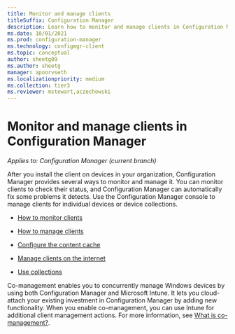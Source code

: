 ```yaml
---
title: Monitor and manage clients
titleSuffix: Configuration Manager
description: Learn how to monitor and manage clients in Configuration Manager.
ms.date: 10/01/2021
ms.prod: configuration-manager
ms.technology: configmgr-client
ms.topic: conceptual
author: sheetg09
ms.author: sheetg
manager: apoorvseth
ms.localizationpriority: medium
ms.collection: tier3
ms.reviewer: mstewart,aczechowski
---
```


# Monitor and manage clients in Configuration Manager

*Applies to: Configuration Manager (current branch)*

After you install the client on devices in your organization, Configuration Manager provides several ways to monitor and manage it. You can monitor clients to check their status, and Configuration Manager can automatically fix some problems it detects. Use the Configuration Manager console to manage clients for individual devices or device collections.

- [How to monitor clients](monitor-clients.md)

- [How to manage clients](manage-clients.md)

- [Configure the content cache](configure-client-cache.md)

- [Manage clients on the internet](manage-clients-internet.md)

- [Use collections](collections/introduction-to-collections.md)

Co-management enables you to concurrently manage Windows devices by using both Configuration Manager and Microsoft Intune. It lets you cloud-attach your existing investment in Configuration Manager by adding new functionality. When you enable co-management, you can use Intune for additional client management actions. For more information, see [What is co-management?](../../../comanage/overview.md).
